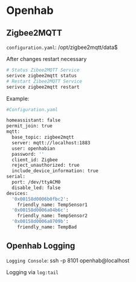 # Openhab

## Zigbee2MQTT

`configuration.yaml`: /opt/zigbee2mqtt/data$

After changes restart necessary

````bash
# Status Zibee2MQTT Service
serivce zigbee2mqtt status
# Restart Zibee2MQTT Service
serivce zigbee2mqtt restart
````
Example:

````bash
#Configuration.yaml

homeassistant: false
permit_join: true
mqtt:
  base_topic: zigbee2mqtt
  server: mqtt://localhost:1883
  user: openhabian
  password: ''
  client_id: Zigbee
  reject_unauthorized: true
  include_device_information: true
serial:
  port: /dev/ttyACM0
  disable_led: false
devices:
  '0x00158d0006b0fbc2':
    friendly_name: TempSensor1
  '0x00158d0006a04b6c':
    friendly_name: TempSensor2
  '0x00158d0006a0709b':
    friendly_name: TempBad
````

## Openhab Logging

`Logging Console`: ssh -p 8101 openhab@localhost

Logging via `log:tail`
